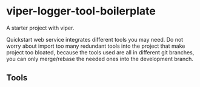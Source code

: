 # viper-logger-tool-boilerplate
A starter project with viper.

Quickstart web service integrates different tools you may need.
Do not worry about import too many redundant tools into the project that make project too bloated,
because the tools used are all in different git branches,
you can only merge/rebase the needed ones into the development branch.

## Tools
